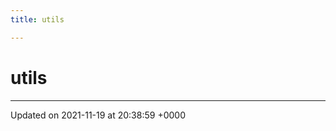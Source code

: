 ```yaml
---
title: utils

---
```


# utils








-------------------------------

Updated on 2021-11-19 at 20:38:59 +0000